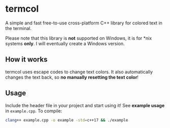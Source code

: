 # termcol
A simple and fast free-to-use cross-platform C++ library for colored text in the terminal.

Please note that this library is **not** supported on Windows, it is for \*nix systems **only**. I will eventually create a Windows version.

## How it works
termcol uses escape codes to change text colors. It also automatically changes the text back, so **no manually resetting the text color**!

## Usage
Include the header file in your project and start using it!
See **example usage** in `example.cpp`.
To compile:
```sh
clang++ example.cpp -o example -std=c++17 && ./example
```
